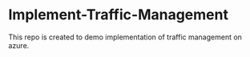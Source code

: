 # Implement-Traffic-Management
This repo is created to demo implementation of traffic management on azure.
